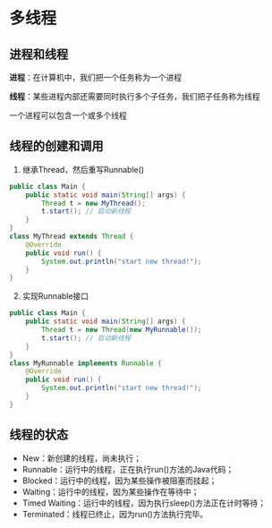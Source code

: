 # 多线程

## 进程和线程

**进程**：在计算机中，我们把一个任务称为一个进程

**线程**：某些进程内部还需要同时执行多个子任务，我们把子任务称为线程

一个进程可以包含一个或多个线程

## 线程的创建和调用

1. 继承Thread，然后重写Runnable()  
```java
public class Main {
    public static void main(String[] args) {
        Thread t = new MyThread();
        t.start(); // 启动新线程
    }
}
class MyThread extends Thread {
    @Override
    public void run() {
        System.out.println("start new thread!");
    }
}
```
2. 实现Runnable接口
```java
public class Main {
    public static void main(String[] args) {
        Thread t = new Thread(new MyRunnable());
        t.start(); // 启动新线程
    }
}
class MyRunnable implements Runnable {
    @Override
    public void run() {
        System.out.println("start new thread!");
    }
}
```
## 线程的状态  
* New：新创建的线程，尚未执行；
* Runnable：运行中的线程，正在执行run()方法的Java代码；
* Blocked：运行中的线程，因为某些操作被阻塞而挂起；
* Waiting：运行中的线程，因为某些操作在等待中；
* Timed Waiting：运行中的线程，因为执行sleep()方法正在计时等待；
* Terminated：线程已终止，因为run()方法执行完毕。  

